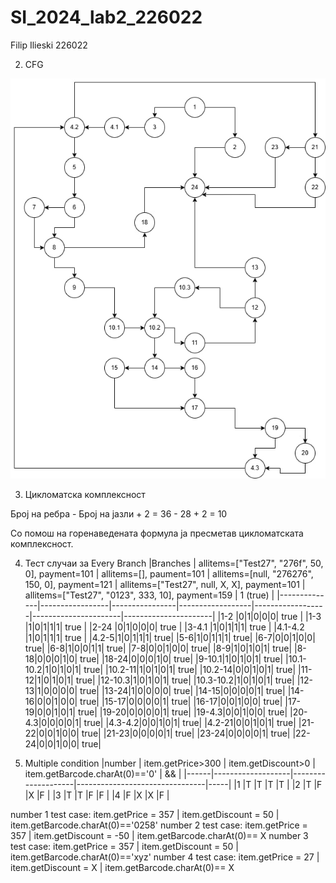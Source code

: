  # SI_2024_lab2_226022
Filip Ilieski 226022

2. CFG

![ControlFlowGraph](cfg.jpg)


3. Цикломатска комплексност
   
Број на ребра - Број на јазли + 2 = 36 - 28 + 2 = 10

Со помош на горенаведената формула ја пресметав цикломатската комплексност.


4. Тест случаи за Every Branch
|Branches | allitems=["Test27", "276f", 50, 0], payment=101 | allitems=[], paument=101 | allitems=[null, "276276", 150, 0], payment=121 | allitems=["Test27", null, X, X], payment=101 | allitems=["Test27", "0123", 333, 10], payment=159 | 1 (true) |
|--------------|-----------------|----------------|------------------|------------------|----------------------|----------------------|
|1-2           |0|1|0|0|0| true |
|1-3           |1|0|1|1|1| true |
|2-24          |0|1|0|0|0| true |
|3-4.1         |1|0|1|1|1| true |
|4.1-4.2       |1|0|1|1|1| true |
|4.2-5|1|0|1|1|1| true|
|5-6|1|0|1|1|1| true|
|6-7|0|0|1|0|0| true|
|6-8|1|0|0|1|1| true|
|7-8|0|0|1|0|0| true|
|8-9|1|0|1|0|1| true|
|8-18|0|0|0|1|0| true|
|18-24|0|0|0|1|0| true|
|9-10.1|1|0|1|0|1| true|
|10.1-10.2|1|0|1|0|1| true|
|10.2-11|1|0|1|0|1| true|
|10.2-14|0|0|1|0|1| true|
|11-12|1|0|1|0|1| true|
|12-10.3|1|0|1|0|1| true|
|10.3-10.2|1|0|1|0|1| true|
|12-13|1|0|0|0|0| true|
|13-24|1|0|0|0|0| true|
|14-15|0|0|0|0|1| true|
|14-16|0|0|1|0|0| true|
|15-17|0|0|0|0|1| true|
|16-17|0|0|1|0|0| true|
|17-19|0|0|1|0|1| true|
|19-20|0|0|0|0|1| true|
|19-4.3|0|0|1|0|0| true|
|20-4.3|0|0|0|0|1| true|
|4.3-4.2|0|0|1|0|1| true|
|4.2-21|0|0|1|0|1| true|
|21-22|0|0|1|0|0| true|
|21-23|0|0|0|0|1| true|
|23-24|0|0|0|0|1| true|
|22-24|0|0|1|0|0| true|


5. Multiple condition
|number | item.getPrice>300 | item.getDiscount>0 | item.getBarcode.charAt(0)=='0' | && |
|------|-------------------|--------------------|--------------------------------|-----|
|1     |T                  |T                   |T                               |T    |
|2     |T                  |F                   |X                               |F    |
|3     |T                  |T                   |F                               |F    |
|4     |F                  |X                   |X                               |F    |

number 1 test case: item.getPrice = 357 | item.getDiscount = 50 | item.getBarcode.charAt(0)=='0258'
number 2 test case: item.getPrice = 357 | item.getDiscount = -50 | item.getBarcode.charAt(0)== X
number 3 test case: item.getPrice = 357 | item.getDiscount = 50 | item.getBarcode.charAt(0)=='xyz'
number 4 test case: item.getPrice = 27 | item.getDiscount = X | item.getBarcode.charAt(0)== X
